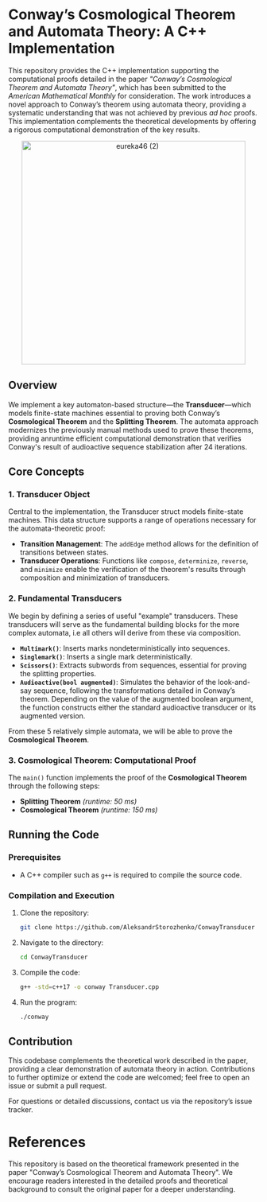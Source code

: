 # Conway’s Cosmological Theorem and Automata Theory: A C++ Implementation

This repository provides the C++ implementation supporting the computational proofs detailed in the paper *"Conway’s Cosmological Theorem and Automata Theory"*, which has been submitted to the *American Mathematical Monthly* for consideration. The work introduces a novel approach to Conway’s theorem using automata theory, providing a systematic understanding that was not achieved by previous *ad hoc* proofs. This implementation complements the theoretical developments by offering a rigorous computational demonstration of the key results.

<div align="center">
  <img src="https://github.com/user-attachments/assets/a8e8554c-b08b-4349-a50b-17feef4431a4" alt="eureka46 (2)" width="450"/>
</div>

## Overview

We implement a key automaton-based structure—the **Transducer**—which models finite-state machines essential to proving both Conway’s **Cosmological Theorem** and the **Splitting Theorem**. The automata approach modernizes the previously manual methods used to prove these theorems, providing anruntime efficient computational demonstration that verifies Conway's result of audioactive sequence stabilization after 24 iterations.

## Core Concepts

### 1. **Transducer Object**
Central to the implementation, the Transducer struct models finite-state machines. This data structure supports a range of operations necessary for the automata-theoretic proof:

- **Transition Management**: The `addEdge` method allows for the definition of transitions between states.
- **Transducer Operations**: Functions like `compose`, `determinize`, `reverse`, and `minimize` enable the verification of the theorem's results through composition and minimization of transducers.

### 2. **Fundamental Transducers**

We begin by defining a series of useful "example" transducers. These transducers will serve as the fundamental building blocks for the more complex automata, i.e all others will derive from these via composition.
- **`Multimark()`**: Inserts marks nondeterministically into sequences.
- **`Singlemark()`**: Inserts a single mark deterministically.
- **`Scissors()`**: Extracts subwords from sequences, essential for proving the splitting properties.
- **`Audioactive(bool augmented)`**: Simulates the behavior of the look-and-say sequence, following the transformations detailed in Conway’s theorem. Depending on the value of the augmented boolean argument, the function constructs either the standard audioactive transducer or its augmented version.

From these 5 relatively simple automata, we will be able to prove the **Cosmological Theorem**.

### 3. **Cosmological Theorem: Computational Proof**

The `main()` function implements the proof of the **Cosmological Theorem** through the following steps:
- **Splitting Theorem** *(runtime: 50 ms)*
- **Cosmological Theorem** *(runtime: 150 ms)*

## Running the Code

### Prerequisites

- A C++ compiler such as `g++` is required to compile the source code.

### Compilation and Execution

1. Clone the repository:
    ```bash
    git clone https://github.com/AleksandrStorozhenko/ConwayTransducer
    ```
2. Navigate to the directory:
    ```bash
    cd ConwayTransducer
    ```
3. Compile the code:
    ```bash
    g++ -std=c++17 -o conway Transducer.cpp
    ```
4. Run the program:
    ```bash
    ./conway
    ```

## Contribution

This codebase complements the theoretical work described in the paper, providing a clear demonstration of automata theory in action. Contributions to further optimize or extend the code are welcomed; feel free to open an issue or submit a pull request.

For questions or detailed discussions, contact us via the repository’s issue tracker.

# References

This repository is based on the theoretical framework presented in the paper "Conway’s Cosmological Theorem and Automata Theory". We encourage readers interested in the detailed proofs and theoretical background to consult the original paper for a deeper understanding.
